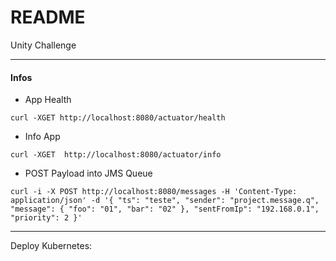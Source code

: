 # README #

Unity Challenge

---

#### Infos  ####

* App Health

```
curl -XGET http://localhost:8080/actuator/health

```

* Info App

```
curl -XGET  http://localhost:8080/actuator/info

```
* POST Payload into JMS Queue

```
curl -i -X POST http://localhost:8080/messages -H 'Content-Type: application/json' -d '{ "ts": "teste", "sender": "project.message.q", "message": { "foo": "01", "bar": "02" }, "sentFromIp": "192.168.0.1", "priority": 2 }'

```

---

Deploy Kubernetes:

```

```
